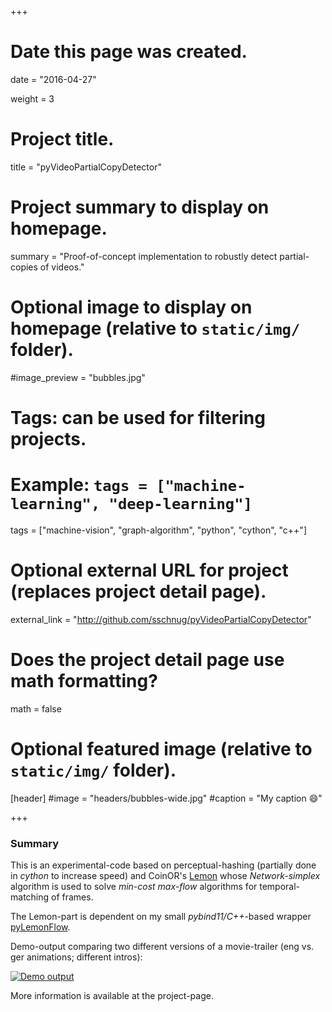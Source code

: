 +++
# Date this page was created.
date = "2016-04-27"

weight = 3

# Project title.
title = "pyVideoPartialCopyDetector"

# Project summary to display on homepage.
summary = "Proof-of-concept implementation to robustly detect partial-copies of videos."

# Optional image to display on homepage (relative to `static/img/` folder).
#image_preview = "bubbles.jpg"

# Tags: can be used for filtering projects.
# Example: `tags = ["machine-learning", "deep-learning"]`
tags = ["machine-vision", "graph-algorithm", "python", "cython", "c++"]

# Optional external URL for project (replaces project detail page).
external_link = "http://github.com/sschnug/pyVideoPartialCopyDetector"

# Does the project detail page use math formatting?
math = false

# Optional featured image (relative to `static/img/` folder).
[header]
#image = "headers/bubbles-wide.jpg"
#caption = "My caption :smile:"

+++

### Summary
This is an experimental-code based on perceptual-hashing (partially done in *cython* to increase speed) and CoinOR's [Lemon](http://lemon.cs.elte.hu/trac/lemon) whose *Network-simplex* algorithm is used to solve *min-cost max-flow* algorithms for temporal-matching of frames.

The Lemon-part is dependent on my small *pybind11/C++*-based wrapper [pyLemonFlow](https://github.com/sschnug/pyLemonFlow).

Demo-output comparing two different versions of a movie-trailer (eng vs. ger animations; different intros):

[![Demo output](https://i.imgur.com/i2Dzqsa.jpg)](https://i.imgur.com/i2Dzqsa.jpg)

More information is available at the project-page.
